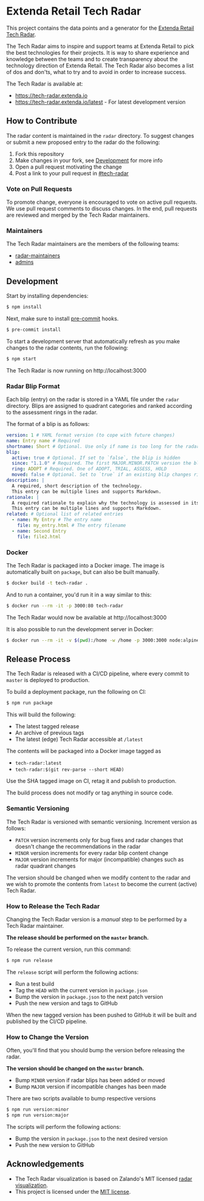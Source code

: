 # Extenda Retail Tech Radar

This project contains the data points and a generator for the [Extenda Retail Tech Radar](http://tech-radar.extenda.io).

The Tech Radar aims to inspire and support teams at Extenda Retail to pick the best technologies for their projects.
It is way to share experience and knowledge between the teams and to create transparency about the technology direction of Extenda Retail. The Tech Radar also becomes a list of dos and don'ts, what to try and to avoid in order to increase success.

The Tech Radar is available at:

  - https://tech-radar.extenda.io
  - https://tech-radar.extenda.io/latest - For latest development version

## How to Contribute

The radar content is maintained in the `radar` directory. To suggest changes or submit a new proposed entry to the radar do the following:

  1. Fork this repository
  2. Make changes in your fork, see [Development](#Development) for more info
  3. Open a pull request motivating the change
  4. Post a link to your pull request in [#tech-radar](https://extendaretail.slack.com/channels/tech-radar)

### Vote on Pull Requests

To promote change, everyone is encouraged to vote on active pull requests. We use pull request comments to discuss changes. In the end, pull requests are reviewed and merged by the Tech Radar maintainers.

### Maintainers

The Tech Radar maintainers are the members of the following teams:

  - [radar-maintainers](https://github.com/orgs/extenda/teams/radar-maintainers)
  - [admins](https://github.com/orgs/extenda/teams/admins)

## Development

Start by installing dependencies:
```bash
$ npm install
```

Next, make sure to install [pre-commit](https://pre-commit.com) hooks.
```bash
$ pre-commit install
```

To start a development server that automatically refresh as you make changes to the radar contents, run the following:
```bash
$ npm start
```
The Tech Radar is now running on http://localhost:3000

### Radar Blip Format

Each blip (entry) on the radar is stored in a YAML file under the `radar` directory. Blips are assigned to quadrant categories and ranked according to the assessment rings in the radar.

The format of a blip is as follows:
```yaml
version: 1 # YAML format version (to cope with future changes)
name: Entry name # Required
shortname: Short # Optional. Use only if name is too long for the radar blip
blip:
  active: true # Optional. If set to `false`, the blip is hidden
  since: "1.1.0" # Required. The first MAJOR.MINOR.PATCH version the blip appeared
  ring: ADOPT # Required. One of ADOPT, TRIAL, ASSESS, HOLD
  moved: false # Optional. Set to `true` if an existing blip changes ring
description: |
  A required, short description of the technology.
  This entry can be multiple lines and supports Markdown.
rationale: |
  A required rationale to explain why the technology is assessed in its current ring.
  This entry can be multiple lines and supports Markdown.
related: # Optional list of related entries
  - name: My Entry # The entry name
    file: my_entry.html # The entry filename
  - name: Second Entry
    file: file2.html
```

### Docker

The Tech Radar is packaged into a Docker image. The image is automatically built
on `package`, but can also be built manually.

```bash
$ docker build -t tech-radar .
```

And to run a container, you'd run it in a way similar to this:

```bash
$ docker run --rm -it -p 3000:80 tech-radar
```
The Tech Radar would now be available at http://localhost:3000

It is also possible to run the development server in Docker:

```bash
$ docker run --rm -it -v $(pwd):/home -w /home -p 3000:3000 node:alpine sh -c "npm i; npm start"
```

## Release Process

The Tech Radar is released with a CI/CD pipeline, where every commit to `master` is deployed to production.

To build a deployment package, run the following on CI:

```bash
$ npm run package
```

This will build the following:

  - The latest tagged release
  - An archive of previous tags
  - The latest (edge) Tech Radar accessible at `/latest`

The contents will be packaged into a Docker image tagged as

  - `tech-radar:latest`
  - `tech-radar:$(git rev-parse --short HEAD)`

Use the SHA tagged image on CI, retag it and publish to production.

The build process does not modify or tag anything in source code.

### Semantic Versioning

The Tech Radar is versioned with semantic versioning. Increment version as follows:

  - `PATCH` version increments only for bug fixes and radar changes that doesn't change the recommendations in the radar
  - `MINOR` version increments for every radar blip content change
  - `MAJOR` version increments for major (incompatible) changes such as radar quadrant changes

The version should be changed when we modify content to the radar and we wish to promote the contents from `latest` to become the current (active) Tech Radar.

### How to Release the Tech Radar

Changing the Tech Radar version is a _manual_ step to be performed by a Tech Radar maintainer.

**The release should be performed on the `master` branch.**

To release the current version, run this command:

```bash
$ npm run release
```

The `release` script will perform the following actions:

  - Run a test build
  - Tag the `HEAD` with the current version in `package.json`
  - Bump the version in `package.json` to the next patch version
  - Push the new version and tags to GitHub

When the new tagged version has been pushed to GitHub it will be built and published by the CI/CD pipeline.

### How to Change the Version

Often, you'll find that you should bump the version before releasing the radar.

**The version should be changed on the `master` branch.**

  - Bump `MINOR` version if radar blips has been added or moved
  - Bump `MAJOR` version if incompatible changes has been made

There are two scripts available to bump respective versions

```bash
$ npm run version:minor
$ npm run version:major
```

The scripts will perform the following actions:

  - Bump the version in `package.json` to the next desired version
  - Push the new version to GitHub

## Acknowledgements

  * The Tech Radar visualization is based on Zalando's MIT licensed [radar visualization](https://github.com/zalando/tech-radar).
  * This project is licensed under the [MIT license](https://github.com/extenda/tech-radar/blob/master/LICENSE).
